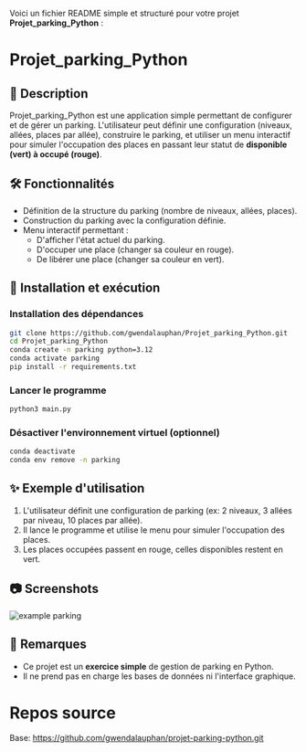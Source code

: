 Voici un fichier README simple et structuré pour votre projet **Projet_parking_Python** :  

# Projet_parking_Python

## 📌 Description

Projet_parking_Python est une application simple permettant de configurer et de gérer un parking. L'utilisateur peut définir une configuration (niveaux, allées, places par allée), construire le parking, et utiliser un menu interactif pour simuler l'occupation des places en passant leur statut de **disponible (vert) à occupé (rouge)**.

## 🛠 Fonctionnalités

- Définition de la structure du parking (nombre de niveaux, allées, places).
- Construction du parking avec la configuration définie.
- Menu interactif permettant :
  - D'afficher l'état actuel du parking.
  - D'occuper une place (changer sa couleur en rouge).
  - De libérer une place (changer sa couleur en vert).
  
## 🚀 Installation et exécution

### Installation des dépendances
```bash
git clone https://github.com/gwendalauphan/Projet_parking_Python.git
cd Projet_parking_Python
conda create -n parking python=3.12
conda activate parking
pip install -r requirements.txt
```

### Lancer le programme
```bash
python3 main.py
```

### Désactiver l'environnement virtuel (optionnel)
```bash
conda deactivate
conda env remove -n parking
```

## ✨ Exemple d'utilisation

1. L'utilisateur définit une configuration de parking (ex: 2 niveaux, 3 allées par niveau, 10 places par allée).
2. Il lance le programme et utilise le menu pour simuler l'occupation des places.
3. Les places occupées passent en rouge, celles disponibles restent en vert.

## 📷 Screenshots

![example parking](resources/example_parking.png)

## 📌 Remarques

- Ce projet est un **exercice simple** de gestion de parking en Python.
- Il ne prend pas en charge les bases de données ni l'interface graphique.

# Repos source
Base: https://github.com/gwendalauphan/projet-parking-python.git

